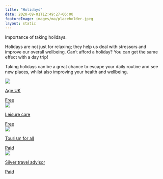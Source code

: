 ```yaml
---
title: "Holidays"
date: 2020-09-01T12:49:27+06:00
featureImage: images/ma/placeholder.jpeg
layout: static
---
```


Importance of taking holidays.

Holidays are not just for relaxing; they help us deal with stressors and improve our overall wellbeing. Can’t afford a holiday? You can get the same effect with a day trip!

Taking holidays can be a great chance to escape your daily routine and see new places, whilst also improving your health and wellbeing.

<a class="ma-link" href="https://www.ageuk.org.uk/information-advice/travel-hobbies/accessible-holidays/free-days-out-around-the-uk/"><div class="ma-card"><div class="ma-icon"><img src ="/images/icon-check.png"/></div><div class="ma-name"><p>Age UK</p></div><div class="ma-paid-text"><span>Free</span></div></div></a><a class="ma-link" href="https://www.leisurecare.com/resources/benefits-senior-travel/"><div class="ma-card"><div class="ma-icon"><img src ="/images/icon-check.png"/></div><div class="ma-name"><p>Leisure care</p></div><div class="ma-paid-text"><span>Free</span></div></div></a><a class="ma-link" href="https://www.tourismforall.co.uk/"><div class="ma-card"><div class="ma-icon"><img src ="/images/icon-pound.png"/></div><div class="ma-name"><p>Tourism for all</p></div><div class="ma-paid-text"><span>Paid</span></div></div></a><a class="ma-link" href="https://silvertraveladvisor.com/"><div class="ma-card"><div class="ma-icon"><img src ="/images/icon-pound.png"/></div><div class="ma-name"><p>Silver travel advisor</p></div><div class="ma-paid-text"><span>Paid</span></div></div></a>  

<br/><br/>






